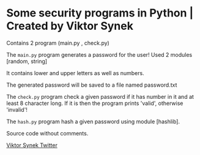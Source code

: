 # Some security programs in Python | Created by Viktor Synek
Contains 2 program (main.py , check.py)

The ``main.py`` program generates a password for the user!
Used 2 modules [random, string] 

It contains lower and upper letters as well as numbers.

The generated password will be saved to a file named password.txt 

The ``check.py`` program check a given password if it has number in it and at least 8 character long.
If it is then the program prints 'valid', otherwise 'invalid'!

The ``hash.py`` program hash a given password using module [hashlib].

Source code without comments. 

[Viktor Synek Twitter](https://www.twitter.com/vAnonyms)
